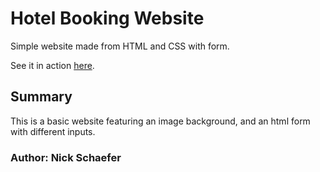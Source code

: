<h1>Hotel Booking Website</h1>

Simple website made from HTML and CSS with form.

See it in action <a href="https://naturalnick.github.io/hotel-booking/">here</a>.

<h2>Summary</h2>
<p>
This is a basic website featuring an image background, and an html form with different inputs.
</p>

<h3>Author: Nick Schaefer</h3>

